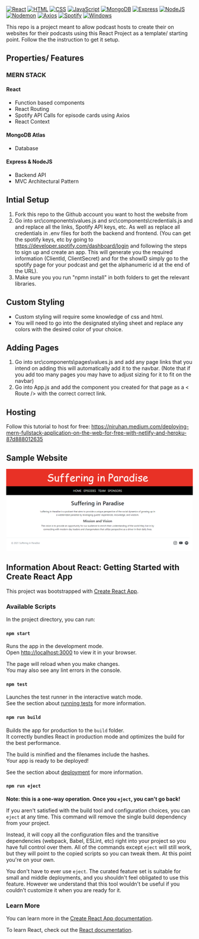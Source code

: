 <a href="">![React](https://img.shields.io/badge/React-61DAFB.svg?style=for-the-badge&logo=React&logoColor=black)</a>
<a href="">![HTML](https://img.shields.io/badge/HTML5-E34F26.svg?style=for-the-badge&logo=HTML5&logoColor=white)</a>
<a href="">![CSS](https://img.shields.io/badge/CSS3-1572B6.svg?style=for-the-badge&logo=CSS3&logoColor=white)</a>
<a href="">![JavaScript](https://img.shields.io/badge/JavaScript-F7DF1E.svg?style=for-the-badge&logo=JavaScript&logoColor=black)</a>
<a href="">![MongoDB](https://img.shields.io/badge/MongoDB-47A248.svg?style=for-the-badge&logo=MongoDB&logoColor=white)</a>
<a href="">![Express](https://img.shields.io/badge/Express-000000.svg?style=for-the-badge&logo=Express&logoColor=white)</a>
<a href="">![NodeJS](https://img.shields.io/badge/Node.js-339933.svg?style=for-the-badge&logo=nodedotjs&logoColor=white)</a>
<a href="">![Nodemon](https://img.shields.io/badge/Nodemon-76D04B.svg?style=for-the-badge&logo=Nodemon&logoColor=white)</a>
<a href="">![Axios](https://img.shields.io/badge/Axios-5A29E4.svg?style=for-the-badge&logo=Axios&logoColor=white)</a>
<a href="">![Spotify](https://img.shields.io/badge/Spotify-1DB954.svg?style=for-the-badge&logo=Spotify&logoColor=white)</a>
<a href="">![Windows](https://img.shields.io/badge/Windows-0078D6.svg?style=for-the-badge&logo=Windows&logoColor=white)</a>


This repo is a project meant to allow podcast hosts to create their on websites for their podcasts using this React Project as a template/ starting point. Follow the the instruction to get it setup.

## Properties/ Features


### MERN STACK

#### React
- Function based components
- React Routing
- Spotify API Calls for episode cards using Axios
- React Context

#### MongoDB Atlas
- Database

#### Express & NodeJS
- Backend API
- MVC Architectural Pattern

## Intial Setup

1. Fork this repo to the Github account you want to host the website from
2. Go into src\components\values.js and src\components\credentials.js and and replace all the links, Spotify API keys, etc. As well as replace all credentials in .env files for both the backend and frontend. (You can get the spotify keys, etc by going to https://developer.spotify.com/dashboard/login and following the steps to sign up and create an app. This will generate you the required information (ClientId, ClientSecret) and for the showID simply go to the spotify page for your podcast and get the alphanumeric id at the end of the URL).
3. Make sure you you run "npmn install" in both folders to get the relevant libraries.

## Custom Styling

- Custom styling will require some knowledge of css and html.
- You will need to go into the designated styling sheet and replace any colors with the desired color of your choice.

## Adding Pages

1. Go into src\components\pages\values.js and add any page links that you intend on adding this will automatically add it to the navbar. (Note that if you add too many pages you may have to adjust sizing for it to fit on the navbar)
2. Go into App.js and add the component you created for that page as a < Route /> with the correct correct link.

## Hosting
Follow this tutorial to host for free:
https://niruhan.medium.com/deploying-mern-fullstack-application-on-the-web-for-free-with-netlify-and-heroku-87d888012635

## Sample Website

<img src="frontend\src\images\sample_sc.png"/>

## Information About React: Getting Started with Create React App

This project was bootstrapped with [Create React App](https://github.com/facebook/create-react-app).

### Available Scripts

In the project directory, you can run:

#### `npm start`

Runs the app in the development mode.\
Open [http://localhost:3000](http://localhost:3000) to view it in your browser.

The page will reload when you make changes.\
You may also see any lint errors in the console.

#### `npm test`

Launches the test runner in the interactive watch mode.\
See the section about [running tests](https://facebook.github.io/create-react-app/docs/running-tests) for more information.

#### `npm run build`

Builds the app for production to the `build` folder.\
It correctly bundles React in production mode and optimizes the build for the best performance.

The build is minified and the filenames include the hashes.\
Your app is ready to be deployed!

See the section about [deployment](https://facebook.github.io/create-react-app/docs/deployment) for more information.

#### `npm run eject`

**Note: this is a one-way operation. Once you `eject`, you can't go back!**

If you aren't satisfied with the build tool and configuration choices, you can `eject` at any time. This command will remove the single build dependency from your project.

Instead, it will copy all the configuration files and the transitive dependencies (webpack, Babel, ESLint, etc) right into your project so you have full control over them. All of the commands except `eject` will still work, but they will point to the copied scripts so you can tweak them. At this point you're on your own.

You don't have to ever use `eject`. The curated feature set is suitable for small and middle deployments, and you shouldn't feel obligated to use this feature. However we understand that this tool wouldn't be useful if you couldn't customize it when you are ready for it.

### Learn More

You can learn more in the [Create React App documentation](https://facebook.github.io/create-react-app/docs/getting-started).

To learn React, check out the [React documentation](https://reactjs.org/).
